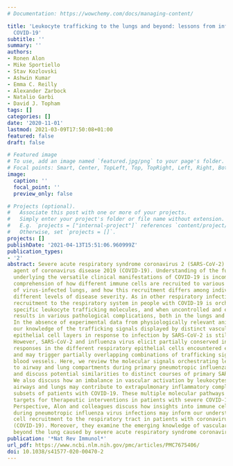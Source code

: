 ```yaml
---
# Documentation: https://wowchemy.com/docs/managing-content/

title: 'Leukocyte trafficking to the lungs and beyond: lessons from influenza for
  COVID-19'
subtitle: ''
summary: ''
authors:
- Ronen Alon
- Mike Sportiello
- Stav Kozlovski
- Ashwin Kumar
- Emma C. Reilly
- Alexander Zarbock
- Natalio Garbi
- David J. Topham
tags: []
categories: []
date: '2020-11-01'
lastmod: 2021-03-09T17:50:08+01:00
featured: false
draft: false

# Featured image
# To use, add an image named `featured.jpg/png` to your page's folder.
# Focal points: Smart, Center, TopLeft, Top, TopRight, Left, Right, BottomLeft, Bottom, BottomRight.
image:
  caption: ''
  focal_point: ''
  preview_only: false

# Projects (optional).
#   Associate this post with one or more of your projects.
#   Simply enter your project's folder or file name without extension.
#   E.g. `projects = ["internal-project"]` references `content/project/deep-learning/index.md`.
#   Otherwise, set `projects = []`.
projects: []
publishDate: '2021-04-13T15:51:06.960999Z'
publication_types:
- '2'
abstract: Severe acute respiratory syndrome coronavirus 2 (SARS-CoV-2) is the causative
  agent of coronavirus disease 2019 (COVID-19). Understanding of the fundamental processes
  underlying the versatile clinical manifestations of COVID-19 is incomplete without
  comprehension of how different immune cells are recruited to various compartments
  of virus-infected lungs, and how this recruitment differs among individuals with
  different levels of disease severity. As in other respiratory infections, leukocyte
  recruitment to the respiratory system in people with COVID-19 is orchestrated by
  specific leukocyte trafficking molecules, and when uncontrolled and excessive it
  results in various pathological complications, both in the lungs and in other organs.
  In the absence of experimental data from physiologically relevant animal models,
  our knowledge of the trafficking signals displayed by distinct vascular beds and
  epithelial cell layers in response to infection by SARS-CoV-2 is still incomplete.
  However, SARS-CoV-2 and influenza virus elicit partially conserved inflammatory
  responses in the different respiratory epithelial cells encountered early in infection
  and may trigger partially overlapping combinations of trafficking signals in nearby
  blood vessels. Here, we review the molecular signals orchestrating leukocyte trafficking
  to airway and lung compartments during primary pneumotropic influenza virus infections
  and discuss potential similarities to distinct courses of primary SARS-CoV-2 infections.
  We also discuss how an imbalance in vascular activation by leukocytes outside the
  airways and lungs may contribute to extrapulmonary inflammatory complications in
  subsets of patients with COVID-19. These multiple molecular pathways are potential
  targets for therapeutic interventions in patients with severe COVID-19., In this
  Perspective, Alon and colleagues discuss how insights into immune cell trafficking
  during pneumotropic influenza virus infections may inform our understanding of immune
  cell recruitment to the respiratory tract in patients with coronavirus disease 2019
  (COVID-19). Moreover, they examine the emerging knowledge of vascular pathologies
  beyond the lung caused by severe acute respiratory syndrome coronavirus 2 (SARS-CoV-2).
publication: '*Nat Rev Immunol*'
url_pdf: https://www.ncbi.nlm.nih.gov/pmc/articles/PMC7675406/
doi: 10.1038/s41577-020-00470-2
---
```

